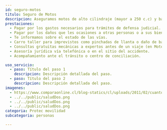 ```yaml
---
id: seguro-motos
titulo: Seguro de Motos
descripcion: Aseguramos motos de alto cilindraje (mayor a 250 c.c) y bajo cilindraje (menor o igual a 250 c.c.). Para cuidar la tuya, cuentas con tres revisiones preventivas gratis al año y las asesorías que necesites con un mecánico experto. Esto se brinda en el Centro de Servicios Motos SURA y sus aliados o, si prefieres, de forma virtual, También tienes un peritaje gratuito. Si estás de viaje en carretera y te chocas o varas y tu moto es de alto cilindraje, tienes servicio de grúa de amplio alcance para devolverte o llegar a tu destino. Esto también aplica si tu moto es eléctrica.​
prestaciones: 
  - Pagar por los gastos necesarios para trámites de defensa judicial.
  - Pagar por los daños que les ocasiones a otras personas o a sus bienes
  - Te informamos sobre el estado de las vías.
  - Carro taller para imprevistos como pinchadas de llanta o daño de batería.
  - Consultas gratuitas mecánicas a expertos antes de un viaje (en Motos SURA Bogotá, Cali y Medellín).
  - Asesoría jurídica vía telefónica o en el sitio del accidente.
  - Acompañamiento ante el tránsito o centro de conciliación.

uso_servicio:
  - paso: Título del paso 1
    descripcion: Descripción detallada del paso.
  - paso: Título del paso 2
    descripcion: Descripción detallada del paso.
imagenes:
  - https://www.comparaonline.cl/blog-statics/cl/uploads/2011/02/cuanto-vale-el-soap-de-moto-442x280.jpg
  - ../../public/saludDos.png
  - ../../public/saludDos.png
  - ../../public/saludDos.png
categoria: Protec movilidad
subcategoria: personas

---
```

